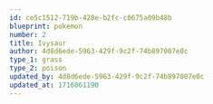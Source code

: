 ```yaml
---
id: ce5c1512-719b-428e-b2fc-c0675a09b48b
blueprint: pokemon
number: 2
title: Ivysaur
author: 4d8d6ede-5963-429f-9c2f-74b897007e0c
type_1: grass
type_2: poison
updated_by: 4d8d6ede-5963-429f-9c2f-74b897007e0c
updated_at: 1716061190
---
```

